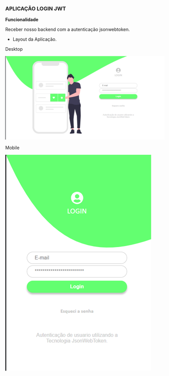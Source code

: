 ### APLICAÇÃO LOGIN JWT

**Funcionalidade**

Receber nosso backend com a autenticação jsonwebtoken.

- Layout da Aplicação.

Desktop

![deskop](src/assets/image/desktop.png)

Mobile 

![deskop](src/assets/image/mobile.png)

